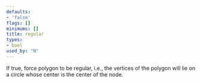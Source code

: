```yaml
---
defaults:
- 'false'
flags: []
minimums: []
title: regular
types:
- bool
used_by: "N"
---
```

If true, force polygon to be regular, i.e., the vertices of the
polygon will lie on a circle whose center is the center of the node.
